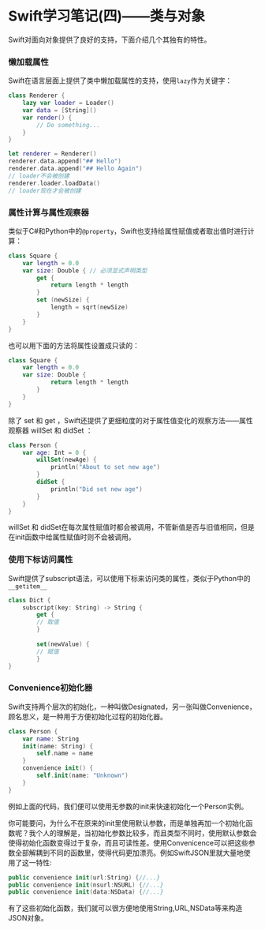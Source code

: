 Swift学习笔记(四)——类与对象
========================

Swift对面向对象提供了良好的支持，下面介绍几个其独有的特性。

### 懒加载属性

Swift在语言层面上提供了类中懒加载属性的支持，使用```lazy```作为关键字：

```swift
class Renderer {
	lazy var loader = Loader()
	var data = [String]()
	var render() {
		// Do something...
	}
}

let renderer = Renderer()
renderer.data.append("## Hello")
renderer.data.append("## Hello Again")
// loader不会被创建
renderer.loader.loadData()
// loader现在才会被创建
```

### 属性计算与属性观察器

类似于C#和Python中的```@property```，Swift也支持给属性赋值或者取出值时进行计算：
	

```swift
class Square {
	var length = 0.0
	var size: Double { // 必须显式声明类型
		get {
			return length * length
		}
		set (newSize) {
			length = sqrt(newSize)
		}
	}
}
```

也可以用下面的方法将属性设置成只读的：

```swift
class Square {
	var length = 0.0
	var size: Double {
			return length * length
		}
	}
}
```

除了 set 和 get ，Swift还提供了更细粒度的对于属性值变化的观察方法——属性观察器 willSet 和 didSet ：

```swift
class Person {
	var age: Int = 0 {
		willSet(newAge) {
			println("About to set new age")
		}
		didSet {
			println("Did set new age")
		}
	}
}
```

willSet 和 didSet在每次属性赋值时都会被调用，不管新值是否与旧值相同，但是在init函数中给属性赋值时则不会被调用。


### 使用下标访问属性

Swift提供了subscript语法，可以使用下标来访问类的属性，类似于Python中的``__getitem__``


```swift
class Dict {
	subscript(key: String) -> String {
		get {
		// 取值
		}
		
		set(newValue) {
		// 赋值
		}
}
```

### Convenience初始化器

Swift支持两个层次的初始化，一种叫做Designated，另一张叫做Convenience，顾名思义，是一种用于方便初始化过程的初始化器。

```swift
class Person {
	var name: String
	init(name: String) {
		self.name = name
	}
	convenience init() {
		self.init(name: "Unknown")
	}
}
```

例如上面的代码，我们便可以使用无参数的init来快速初始化一个Person实例。

你可能要问，为什么不在原来的init里使用默认参数，而是单独再加一个初始化函数呢？我个人的理解是，当初始化参数比较多，而且类型不同时，使用默认参数会使得初始化函数变得过于复杂，而且可读性差。使用Convenicence可以把这些参数全部解耦到不同的函数里，使得代码更加漂亮。例如SwiftJSON里就大量地使用了这一特性:

```swift
public convenience init(url:String) {//...}
public convenience init(nsurl:NSURL) {//...}
public convenience init(data:NSData) {//...}
```

有了这些初始化函数，我们就可以很方便地使用String,URL,NSData等来构造JSON对象。
